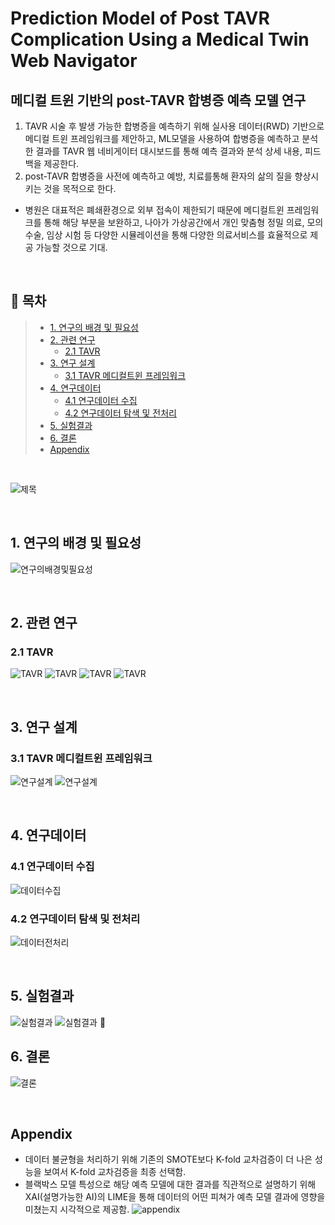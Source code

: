 # Prediction Model of Post TAVR Complication Using a Medical Twin Web Navigator
## 메디컬 트윈 기반의 post-TAVR 합병증 예측 모델 연구
1) TAVR 시술 후 발생 가능한 합병증을 예측하기 위해 실사용 데이터(RWD) 기반으로 메디컬 트윈 프레임워크를 제안하고, ML모델을 사용하여 합병증을 예측하고 분석한 결과를 TAVR 웹 네비게이터 대시보드를 통해 예측 결과와 분석 상세 내용, 피드백을 제공한다. 
2) post-TAVR 합병증을 사전에 예측하고 예방, 치료를통해 환자의 삶의 질을 향상시키는 것을 목적으로 한다.
* 병원은 대표적은 폐쇄환경으로 외부 접속이 제한되기 때문에 메디컬트윈 프레임워크를 통해 해당 부분을 보완하고, 나아가 가상공간에서 개인 맞춤형 정밀 의료, 모의 수술, 임상 시험 등 다양한 시뮬레이션을 통해 다양한 의료서비스를 효율적으로 제공 가능할 것으로 기대.
<br />

## 📌 목차 
> - [1. 연구의 배경 및 필요성](#1-연구의-배경-및-필요성)  
> - [2. 관련 연구](#2-관련-연구)  
>   - [2.1 TAVR](#21-tavr)  
> - [3. 연구 설계](#3-연구-설계)  
>   - [3.1 TAVR 메디컬트윈 프레임워크](#31-tavr-메디컬트윈-프레임워크)  
> - [4. 연구데이터](#4-연구데이터)  
>   - [4.1 연구데이터 수집](#41-연구데이터-수집)  
>   - [4.2 연구데이터 탐색 및 전처리](#42-연구데이터-탐색-및-전처리)  
> - [5. 실험결과](#5-실험결과)  
> - [6. 결론](#6-결론)  
> - [Appendix](#appendix)

<br />

![제목](./md_img/학위논문_발표_현세민.pdf-01.jpg)

<br />

## 1. 연구의 배경 및 필요성
![연구의배경및필요성](./md_img/학위논문_발표_현세민.pdf-03.jpg)

<br />

## 2. 관련 연구
### 2.1 TAVR
![TAVR](./md_img/학위논문_발표_현세민.pdf-04.jpg)
![TAVR](./md_img/학위논문_발표_현세민.pdf-05.jpg)
![TAVR](./md_img/학위논문_발표_현세민.pdf-06.jpg)
![TAVR](./md_img/학위논문_발표_현세민.pdf-07.jpg)

<br />

## 3. 연구 설계
### 3.1 TAVR 메디컬트윈 프레임워크
![연구설계](./md_img/학위논문_발표_현세민.pdf-14.jpg)
![연구설계](./md_img/학위논문_발표_현세민.pdf-15.jpg)

<br />

## 4. 연구데이터
### 4.1 연구데이터 수집
![데이터수집](./md_img/학위논문_발표_현세민.pdf-16.jpg)

### 4.2 연구데이터 탐색 및 전처리
![데이터전처리](./md_img/학위논문_발표_현세민.pdf-17.jpg)

<br />

## 5. 실험결과
![실험결과](./md_img/학위논문_발표_현세민.pdf-18.jpg)
![실험결과](./md_img/학위논문_발표_현세민.pdf-19.jpg)

<br />

## 6. 결론
![결론](./md_img/학위논문_발표_현세민.pdf-20.jpg)

<br />

## Appendix
- 데이터 불균형을 처리하기 위해 기존의 SMOTE보다 K-fold 교차검증이 더 나은 성능을 보여서 K-fold 교차검증을 최종 선택함.
- 블랙박스 모델 특성으로 해당 예측 모델에 대한 결과를 직관적으로 설명하기 위해 XAI(설명가능한 AI)의 LIME을 통해 데이터의 어떤 피쳐가 예측 모델 결과에 영향을 미쳤는지 시각적으로 제공함.
![appendix](./md_img/학위논문_발표_현세민.pdf-17-2-18.jpg)




